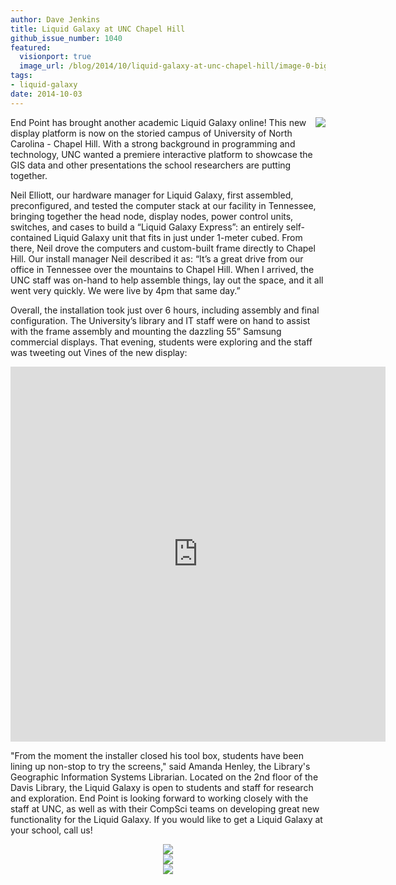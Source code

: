 ```yaml
---
author: Dave Jenkins
title: Liquid Galaxy at UNC Chapel Hill
github_issue_number: 1040
featured:
  visionport: true
  image_url: /blog/2014/10/liquid-galaxy-at-unc-chapel-hill/image-0-big.jpeg
tags:
- liquid-galaxy
date: 2014-10-03
---
```




<a href="/blog/2014/10/liquid-galaxy-at-unc-chapel-hill/image-0-big.jpeg" imageanchor="1" style="clear: right; float: right; margin-bottom: 1em; margin-left: 1em;"><img border="0" src="/blog/2014/10/liquid-galaxy-at-unc-chapel-hill/image-0.jpeg"/></a>

End Point has brought another academic Liquid Galaxy online!  This new display platform is now on the storied campus of University of North Carolina - Chapel Hill.  With a strong background in programming and technology, UNC wanted a premiere interactive platform to showcase the GIS data and other presentations the school researchers are putting together.

Neil Elliott, our hardware manager for Liquid Galaxy, first assembled, preconfigured, and tested the computer stack at our facility in Tennessee, bringing together the head node, display nodes, power control units, switches, and cases to build a “Liquid Galaxy Express”: an entirely self-contained Liquid Galaxy unit that fits in just under 1-meter cubed.  From there, Neil drove the computers and custom-built frame directly to Chapel Hill. Our install manager Neil described it as: “It’s a great drive from our office in Tennessee over the mountains to Chapel Hill.  When I arrived, the UNC staff was on-hand to help assemble things, lay out the space, and it all went very quickly.  We were live by 4pm that same day.”

Overall, the installation took just over 6 hours, including assembly and final configuration.  The University’s library and IT staff were on hand to assist with the frame assembly and mounting the dazzling 55” Samsung commercial displays.  That evening, students were exploring and the staff was tweeting out Vines of the new display:

<iframe class="vine-embed" frameborder="0" height="600" src="https://vine.co/v/OZeEWdtm7ZL/embed/simple" width="600"></iframe>

"From the moment the installer closed his tool box, students have been lining up non-stop to try the screens," said Amanda Henley, the Library's Geographic Information Systems Librarian.  Located on the 2nd floor of the Davis Library, the Liquid Galaxy is open to students and staff for research and exploration.  End Point is looking forward to working closely with the staff at UNC, as well as with their CompSci teams on developing great new functionality for the Liquid Galaxy.  If you would like to get a Liquid Galaxy at your school, call us!

<div class="separator" style="clear: both; text-align: center;"><a href="/blog/2014/10/liquid-galaxy-at-unc-chapel-hill/image-1-big.jpeg" imageanchor="1" style="margin-left: 1em; margin-right: 1em;"><img border="0" src="/blog/2014/10/liquid-galaxy-at-unc-chapel-hill/image-1.jpeg"/></a></div>

<div class="separator" style="clear: both; text-align: center;"><a href="/blog/2014/10/liquid-galaxy-at-unc-chapel-hill/image-2-big.jpeg" imageanchor="1" style="margin-left: 1em; margin-right: 1em;"><img border="0" src="/blog/2014/10/liquid-galaxy-at-unc-chapel-hill/image-2.jpeg"/></a></div>

<div class="separator" style="clear: both; text-align: center;"><a href="/blog/2014/10/liquid-galaxy-at-unc-chapel-hill/image-3-big.jpeg" imageanchor="1" style="margin-left: 1em; margin-right: 1em;"><img border="0" src="/blog/2014/10/liquid-galaxy-at-unc-chapel-hill/image-3.jpeg"/></a></div>



